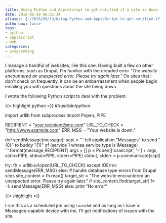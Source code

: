 ```yaml
---
title: Using Python and AppleScript to get notified if a site is down
date: 2016-05-19 06:52:34
aliases: ['/2016/05/19/Using-Python-and-AppleScript-to-get-notified-if-a-site-is-down/']
authorbox: false
tags:
- python
- applescript
- web
categories:
- programming
---
```

I manage a handful of websites, like this one. Having built a few on other platforms, such as Drupal, I'm familiar with the dreaded error _"The website encountered an unexpected error. Please try again later."_ On sites that I don't check on frequently, it can be an embarrassment when people begin emailing you with questions about the site being down.

I wrote the following Python script to deal with the problem:

{{< highlight python >}}
#!/usr/bin/python

import urllib
from subprocess import Popen, PIPE

RECIPIENT = "your.recipient@me.com"
URL_TO_CHECK = "http://www.example.com"
ERR_MSG = "Your website is down."

def sendMessage(message):
	scpt = '''
	tell application "Messages" to send "{0}" to buddy "{1}" of (service 1 whose service type is iMessage)
	'''.format(message,RECIPIENT)
	args = []
	p = Popen(['osascript', '-'] + args, stdin=PIPE, stdout=PIPE, stderr=PIPE)
	stdout, stderr = p.communicate(scpt)

try:
	fh = urllib.urlopen(URL_TO_CHECK)
except IOError:
	sendMessage(ERR_MSG)
else:
	# handle database type errors from Drupal sites
	site_content = fh.read()
	target_str = "The website encountered an unexpected error. Please try again later."
	if site_content.find(target_str) != -1:
		sendMessage(ERR_MSG)
	else:
		print "No error"

{{< /highlight >}}

I run this as a scheduled job using `launchd` and as long as I have a Messages-capable device with me, I'll get notifications of issues with the site.
